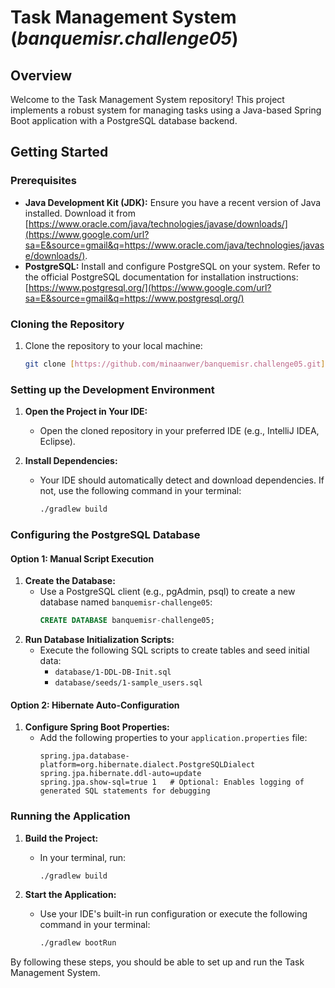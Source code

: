 # Task Management System (*banquemisr.challenge05*)

## Overview

Welcome to the Task Management System repository! This project implements a robust system for managing tasks using a Java-based Spring Boot application with a PostgreSQL database backend.

## Getting Started

### Prerequisites

- **Java Development Kit (JDK):** Ensure you have a recent version of Java installed. Download it from [https://www.oracle.com/java/technologies/javase/downloads/](https://www.google.com/url?sa=E&source=gmail&q=https://www.oracle.com/java/technologies/javase/downloads/).
- **PostgreSQL:** Install and configure PostgreSQL on your system. Refer to the official PostgreSQL documentation for installation instructions: [https://www.postgresql.org/](https://www.google.com/url?sa=E&source=gmail&q=https://www.postgresql.org/)

### Cloning the Repository

1.  Clone the repository to your local machine:

    ```bash
    git clone [https://github.com/minaanwer/banquemisr.challenge05.git](https://github.com/minaanwer/banquemisr.challenge05.git)
    ```

### Setting up the Development Environment

1.  **Open the Project in Your IDE:**

    - Open the cloned repository in your preferred IDE (e.g., IntelliJ IDEA, Eclipse).

2.  **Install Dependencies:**

    - Your IDE should automatically detect and download dependencies. If not, use the following command in your terminal:
      ```bash
      ./gradlew build
      ```

### Configuring the PostgreSQL Database

#### Option 1: Manual Script Execution

1.  **Create the Database:**
    - Use a PostgreSQL client (e.g., pgAdmin, psql) to create a new database named `banquemisr-challenge05`:
      ```sql
      CREATE DATABASE banquemisr-challenge05;
      ```
2.  **Run Database Initialization Scripts:**
    - Execute the following SQL scripts to create tables and seed initial data:
        - `database/1-DDL-DB-Init.sql`
        - `database/seeds/1-sample_users.sql`

#### Option 2: Hibernate Auto-Configuration

1.  **Configure Spring Boot Properties:**
    - Add the following properties to your `application.properties` file:
      ```properties
      spring.jpa.database-platform=org.hibernate.dialect.PostgreSQLDialect
      spring.jpa.hibernate.ddl-auto=update
      spring.jpa.show-sql=true 1   # Optional: Enables logging of generated SQL statements for debugging
      ```

### Running the Application

1.  **Build the Project:**

    - In your terminal, run:
      ```bash
      ./gradlew build
      ```

2.  **Start the Application:**

    - Use your IDE's built-in run configuration or execute the following command in your terminal:
      ```bash
      ./gradlew bootRun
      ```
      
By following these steps, you should be able to set up and run the Task Management System.